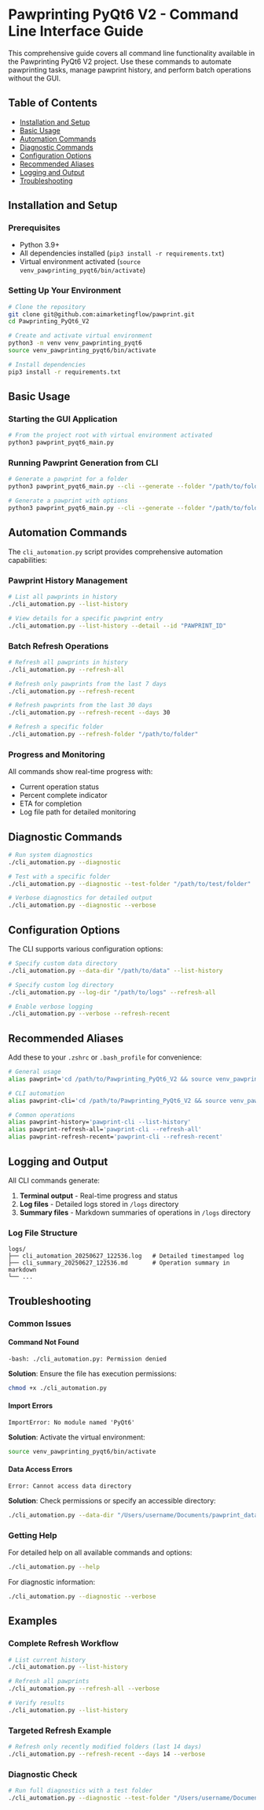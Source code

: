 # Pawprinting PyQt6 V2 - Command Line Interface Guide

This comprehensive guide covers all command line functionality available in the Pawprinting PyQt6 V2 project. Use these commands to automate pawprinting tasks, manage pawprint history, and perform batch operations without the GUI.

## Table of Contents

- [Installation and Setup](#installation-and-setup)
- [Basic Usage](#basic-usage)
- [Automation Commands](#automation-commands)
- [Diagnostic Commands](#diagnostic-commands)
- [Configuration Options](#configuration-options)
- [Recommended Aliases](#recommended-aliases)
- [Logging and Output](#logging-and-output)
- [Troubleshooting](#troubleshooting)

## Installation and Setup

### Prerequisites

- Python 3.9+
- All dependencies installed (`pip3 install -r requirements.txt`)
- Virtual environment activated (`source venv_pawprinting_pyqt6/bin/activate`)

### Setting Up Your Environment

```bash
# Clone the repository
git clone git@github.com:aimarketingflow/pawprint.git
cd Pawprinting_PyQt6_V2

# Create and activate virtual environment
python3 -m venv venv_pawprinting_pyqt6
source venv_pawprinting_pyqt6/bin/activate

# Install dependencies
pip3 install -r requirements.txt
```

## Basic Usage

### Starting the GUI Application

```bash
# From the project root with virtual environment activated
python3 pawprint_pyqt6_main.py
```

### Running Pawprint Generation from CLI

```bash
# Generate a pawprint for a folder
python3 pawprint_pyqt6_main.py --cli --generate --folder "/path/to/folder" --output "/path/to/output.pawprint"

# Generate a pawprint with options
python3 pawprint_pyqt6_main.py --cli --generate --folder "/path/to/folder" --depth 5 --include-hidden
```

## Automation Commands

The `cli_automation.py` script provides comprehensive automation capabilities:

### Pawprint History Management

```bash
# List all pawprints in history
./cli_automation.py --list-history

# View details for a specific pawprint entry
./cli_automation.py --list-history --detail --id "PAWPRINT_ID"
```

### Batch Refresh Operations

```bash
# Refresh all pawprints in history
./cli_automation.py --refresh-all

# Refresh only pawprints from the last 7 days
./cli_automation.py --refresh-recent

# Refresh pawprints from the last 30 days
./cli_automation.py --refresh-recent --days 30

# Refresh a specific folder
./cli_automation.py --refresh-folder "/path/to/folder"
```

### Progress and Monitoring

All commands show real-time progress with:
- Current operation status
- Percent complete indicator
- ETA for completion
- Log file path for detailed monitoring

## Diagnostic Commands

```bash
# Run system diagnostics
./cli_automation.py --diagnostic

# Test with a specific folder
./cli_automation.py --diagnostic --test-folder "/path/to/test/folder"

# Verbose diagnostics for detailed output
./cli_automation.py --diagnostic --verbose
```

## Configuration Options

The CLI supports various configuration options:

```bash
# Specify custom data directory
./cli_automation.py --data-dir "/path/to/data" --list-history

# Specify custom log directory
./cli_automation.py --log-dir "/path/to/logs" --refresh-all

# Enable verbose logging
./cli_automation.py --verbose --refresh-recent
```

## Recommended Aliases

Add these to your `.zshrc` or `.bash_profile` for convenience:

```bash
# General usage
alias pawprint='cd /path/to/Pawprinting_PyQt6_V2 && source venv_pawprinting_pyqt6/bin/activate && python3 pawprint_pyqt6_main.py'

# CLI automation
alias pawprint-cli='cd /path/to/Pawprinting_PyQt6_V2 && source venv_pawprinting_pyqt6/bin/activate && ./cli_automation.py'

# Common operations
alias pawprint-history='pawprint-cli --list-history'
alias pawprint-refresh-all='pawprint-cli --refresh-all'
alias pawprint-refresh-recent='pawprint-cli --refresh-recent'
```

## Logging and Output

All CLI commands generate:

1. **Terminal output** - Real-time progress and status
2. **Log files** - Detailed logs stored in `/logs` directory
3. **Summary files** - Markdown summaries of operations in `/logs` directory

### Log File Structure

```
logs/
├── cli_automation_20250627_122536.log   # Detailed timestamped log
├── cli_summary_20250627_122536.md       # Operation summary in markdown
└── ...
```

## Troubleshooting

### Common Issues

#### Command Not Found
```
-bash: ./cli_automation.py: Permission denied
```
**Solution**: Ensure the file has execution permissions:
```bash
chmod +x ./cli_automation.py
```

#### Import Errors
```
ImportError: No module named 'PyQt6'
```
**Solution**: Activate the virtual environment:
```bash
source venv_pawprinting_pyqt6/bin/activate
```

#### Data Access Errors
```
Error: Cannot access data directory
```
**Solution**: Check permissions or specify an accessible directory:
```bash
./cli_automation.py --data-dir "/Users/username/Documents/pawprint_data" --refresh-all
```

### Getting Help

For detailed help on all available commands and options:

```bash
./cli_automation.py --help
```

For diagnostic information:

```bash
./cli_automation.py --diagnostic --verbose
```

## Examples

### Complete Refresh Workflow

```bash
# List current history
./cli_automation.py --list-history

# Refresh all pawprints
./cli_automation.py --refresh-all --verbose

# Verify results
./cli_automation.py --list-history
```

### Targeted Refresh Example

```bash
# Refresh only recently modified folders (last 14 days)
./cli_automation.py --refresh-recent --days 14 --verbose
```

### Diagnostic Check

```bash
# Run full diagnostics with a test folder
./cli_automation.py --diagnostic --test-folder "/Users/username/Documents/test_data"
```
